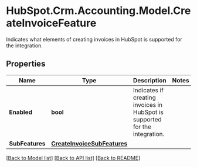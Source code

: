 # HubSpot.Crm.Accounting.Model.CreateInvoiceFeature
Indicates what elements of creating invoices in HubSpot is supported for the integration.

## Properties

Name | Type | Description | Notes
------------ | ------------- | ------------- | -------------
**Enabled** | **bool** | Indicates if creating invoices in HubSpot is supported for the integration. | 
**SubFeatures** | [**CreateInvoiceSubFeatures**](CreateInvoiceSubFeatures.md) |  | 

[[Back to Model list]](../README.md#documentation-for-models) [[Back to API list]](../README.md#documentation-for-api-endpoints) [[Back to README]](../README.md)


